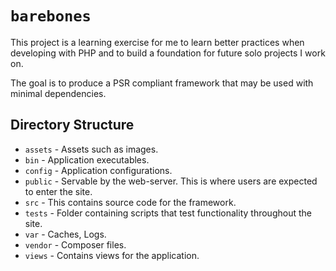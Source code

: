 # `barebones`

This project is a learning exercise for me to learn better practices when developing with PHP and to build a foundation for future solo projects I work on.

The goal is to produce a PSR compliant framework that may be used with minimal dependencies.

## Directory Structure

- `assets` - Assets such as images.
- `bin` - Application executables.
- `config` - Application configurations.
- `public` - Servable by the web-server. This is where users are expected to enter the site.
- `src` - This contains source code for the framework.
- `tests` - Folder containing scripts that test functionality throughout the site.
- `var` - Caches, Logs.
- `vendor` - Composer files.
- `views` - Contains views for the application.

